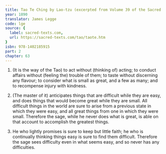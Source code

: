 ```yaml
---
title: Tao Te Ching by Lao-tzu (excerpted from Volume 39 of the Sacred Books of the East.)
year: 1890
translator: James Legge
code: lge
source: {
  label: sacred-texts.com,
  url: https://sacred-texts.com/tao/taote.htm
}
isbn: 978-1402185915
part: 2
chapter: 63
---
```

1. (It is the way of the Tao) to act without (thinking of) acting;
to conduct affairs without (feeling the) trouble of them; to taste
without discerning any flavour; to consider what is small as great,
and a few as many; and to recompense injury with kindness.

2. (The master of it) anticipates things that are difficult while
they are easy, and does things that would become great while they
are small. All difficult things in the world are sure to arise from
a previous state in which they were easy, and all great things from
one in which they were small. Therefore the sage, while he never does
what is great, is able on that account to accomplish the greatest
things. 

3. He who lightly promises is sure to keep but little faith; he who
is continually thinking things easy is sure to find them difficult.
Therefore the sage sees difficulty even in what seems easy, and so
never has any difficulties.